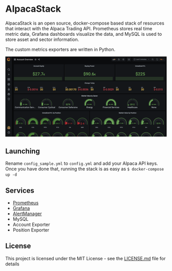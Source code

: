 # AlpacaStack

AlpacaStack is an open source, docker-compose based stack of resources that interact with the Alpaca Trading API. Prometheus stores real time metric data, Grafana dashboards visualize the data, and MySQL is used to store asset and sector information.

The custom metrics exporters are written in Python.

<img width="1006" alt="screenshot" src="https://raw.githubusercontent.com/GoldUniform/alpaca-stack/master/screenshot.png">

## Launching

Rename `config_sample.yml` to `config.yml` and add your Alpaca API keys. Once you have done that, running the stack is as easy as `$ docker-compose up -d`

## Services

- [Prometheus](http://localhost:9090)
- [Grafana](http://localhost:3000)
- [AlertManager](http://localhost:9093)
- MySQL
- Account Exporter
- Position Exporter

## License

This project is licensed under the MIT License - see the [LICENSE.md](LICENSE.md) file for details